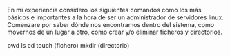 En mi experiencia considero los siguientes comandos como los más básicos e importantes a la hora de ser un administrador de servidores linux. Comenzare por saber dónde nos encontramos dentro del sistema, como movernos de un lugar a otro, como crear y/o eliminar ficheros y directorios.

pwd
ls
cd
touch (fichero)
mkdir (directorio)
